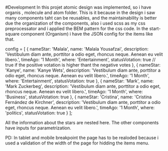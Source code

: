 #Development
In this projet atomic design was implemented, so i have organis , molecule and atom folder. This is it because in the design i saw many components taht can be reusables, and the maintainability is better due the organization of the components, also i used scss as my css preprocessator and i applied the BEM pattern for the css code. In the start-square component (Organism) i have the JSON config for the items like that.

config = [
    {
      nameStar: 'Malala',
      name: 'Malala Yousafzai',
      description: 'Vestibulum diam ante, porttitor a odio eget, rhoncus neque. Aenean eu velit libero.',
      timeAgo: '1 Month',
      where: 'Entertainment',
      statusVotation: true // true if the positive votation is higher thant the negative votes
    },
    {
      nameStar: 'Kanye',
      name: 'Kanye Wets',
      description: 'Vestibulum diam ante, porttitor a odio eget, rhoncus neque. Aenean eu velit libero.',
      timeAgo: '1 Month',
      where: 'Entertainment',
      statusVotation: true
    },
    {
      nameStar: 'Mark',
      name: 'Mark Zuckerbeg',
      description: 'Vestibulum diam ante, porttitor a odio eget, rhoncus neque. Aenean eu velit libero.',
      timeAgo: '1 Month',
      where: 'Business',
      statusVotation: true
    },
    {
      nameStar: 'Cristina',
      name: 'Cristina Fernández de Kirchner',
      description: 'Vestibulum diam ante, porttitor a odio eget, rhoncus neque. Aenean eu velit libero.',
      timeAgo: '1 Month',
      where: 'politics',
      statusVotation: true
    }
  ];

  All the information about the stars are nested here. The other components have inputs for parametrization.


  PD: In tablet and mobile breakpoint the page has to be realoded because i used a validation of the width of the page for hidding the items menu.